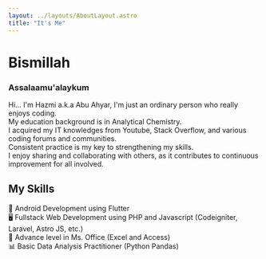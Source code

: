 ```yaml
---
layout: ../layouts/AboutLayout.astro
title: "It's Me"
---
```


# Bismillah
### Assalaamu'alaykum

Hi... I'm Hazmi a.k.a Abu Ahyar, I'm just an ordinary person who really enjoys coding.<br>
My education background is in Analytical Chemistry.<br>
I acquired my IT knowledges from Youtube, Stack Overflow, and various coding forums and communities.<br>
Consistent practice is my key to strengthening my skills.<br>
I enjoy sharing and collaborating with others, as it contributes to continuous improvement for all involved.<br>

## **My Skills**
:mobile_phone_off: Android Development using Flutter <br>
:desktop_computer: Fullstack Web Development using PHP and Javascript (Codeigniter, Laravel, Astro JS, etc.)<br>
:office: Advance level in Ms. Office (Excel and Access)<br>
:bar_chart: Basic Data Analysis Practitioner (Python Pandas)<br>
